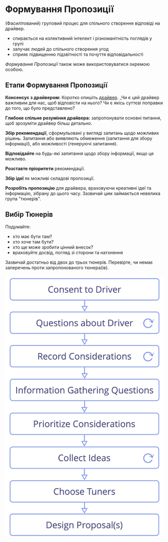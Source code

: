 # Формування Пропозиції

<summary>
(Фасилітований) груповий процес для спільного створення відповіді на драйвер.
</summary>

-   спирається на колективний інтелект і різноманітність поглядів у групі
-   залучає людей до спільного створення угод
-   сприяє підвищенню підзвітності та почуття відповідальності

_Формування Пропозиції_ також може використовуватися окремою особою.

## Етапи Формування Пропозиції

**Консенсус з драйвером:** Коротко опишіть [драйвер](glossary:organizational-driver). _Чи є цей драйвер важливим для нас, щоб відповісти на нього? Чи є якісь суттєві поправки до того, що було представлено?</p>

**Глибоке спільне розуміння драйвера:** запропонувати основні питання, щоб зрозуміти драйвер більш детально.

**Збір рекомендації**, сформульовані у вигляді запитань щодо можливих рішень. Запитання або виявляють обмеження (запитання для збору інформації), або можливості (генеруючі запитання).

**Відповідайте** на будь-які запитання щодо збору інформації, якщо це можливо.

**Розставте пріоритети** рекомендації.

**Збір ідеї** як можливі складові пропозиції.

**Розробіть пропозицію** для драйвера, враховуючи креативні ідеї та інформацію, зібрану до цього часу. Зазвичай цим займається невелика група "тюнерів".

## Вибір Тюнерів

Подумайте:

-   хто має бути там?
-   хто хоче там бути?
-   хто ще може зробити цінний внесок?
-   враховуйте досвід, погляд зі сторони та натхнення

Зазвичай достатньо від двох до трьох тюнерів. Перевірте, чи немає заперечень проти запропонованого тюнера(ів).

![Процес формування пропозиції](img/agreements/proposal-forming.png)
